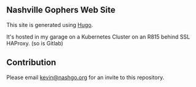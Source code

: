 Nashville Gophers Web Site
---

This site is generated using [Hugo](https://github.com/spf13/hugo).

It's hosted in my garage on a Kubernetes Cluster on an R815 behind SSL HAProxy. (so is Gitlab)

Contribution
---
Please email kevin@nashgo.org for an invite to this repository.
